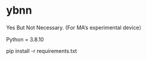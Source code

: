 # ybnn
Yes But Not Necessary. (For MA‘s experimental device）

Python = 3.8.10

pip install -r requirements.txt